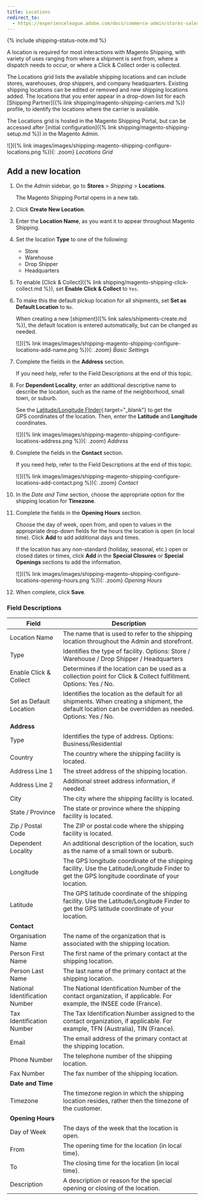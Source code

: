 ```yaml
---
title: Locations
redirect_to:
  - https://experienceleague.adobe.com/docs/commerce-admin/stores-sales/order-management/shipments.html
---
```


{% include shipping-status-note.md %}

A location is required for most interactions with Magento Shipping, with variety of uses ranging from where a shipment is sent from, where a dispatch needs to occur, or where a Click & Collect order is collected.

The Locations grid lists the available shipping locations and can include stores, warehouses, drop shippers, and company headquarters. Existing shipping locations can be edited or removed and new shipping locations added. The locations that you enter appear in a drop-down list for each [Shipping Partner]({% link shipping/magento-shipping-carriers.md %}) profile, to identify the locations where the carrier is available.

The Locations grid is hosted in the Magento Shipping Portal, but can be accessed after [initial configuration]({% link shipping/magento-shipping-setup.md %}) in the Magento Admin.

![]({% link images/images/shipping-magento-shipping-configure-locations.png %}){: .zoom}
_Locations Grid_

## Add a new location

1. On the _Admin_ sidebar, go to **Stores** > _Shipping_ > **Locations**.

   The Magento Shipping Portal opens in a new tab.

1. Click **Create New Location**.

1. Enter the **Location Name**, as you want it to appear throughout Magento Shipping.

1. Set the location **Type** to one of the following:

   - Store
   - Warehouse
   - Drop Shipper
   - Headquarters

1. To enable [Click & Collect]({% link shipping/magento-shipping-click-collect.md %}), set **Enable Click & Collect** to `Yes`.

1. To make this the default pickup location for all shipments, set **Set as Default Location** to `No`.

   When creating a new [shipment]({% link sales/shipments-create.md %}), the default location is entered automatically, but can be changed as needed.

   ![]({% link images/images/shipping-magento-shipping-configure-locations-add-name.png %}){: .zoom}
   _Basic Settings_

1. Complete the fields in the **Address** section.

   If you need help, refer to the Field Descriptions at the end of this topic.

1. For **Dependent Locality**, enter an additional descriptive name to describe the location, such as the name of the neighborhood, small town, or suburb.

   See the [Latitude/Longitude FInder][1]{:target="_blank"} to get the GPS coordinates of the location. Then, enter the **Latitude** and **Longitude** coordinates.

   ![]({% link images/images/shipping-magento-shipping-configure-locations-address.png %}){: .zoom}
   _Address_

1. Complete the fields in the **Contact** section.

   If you need help, refer to the Field Descriptions at the end of this topic.

   ![]({% link images/images/shipping-magento-shipping-configure-locations-add-contact.png %}){: .zoom}
   _Contact_

1. In the _Date and Time_ section, choose the appropriate option for the shipping location for **Timezone**.

1. Complete the fields in the **Opening Hours** section.

   Choose the day of week, open from, and open to values in the appropriate drop-down fields for the hours the location is open (in local time). Click **Add** to add additional days and times.

   If the location has any non-standard (holiday, seasonal, etc.) open or closed dates or times, click **Add** in the **Special Closures** or **Special Openings** sections to add the information.

   ![]({% link images/images/shipping-magento-shipping-configure-locations-opening-hours.png %}){: .zoom}
   _Opening Hours_

1. When complete, click **Save**.

### Field Descriptions

|Field|Description|
|--- |--- |
|Location Name|The name that is used to refer to the shipping location throughout the Admin and storefront.|
|Type|Identifies the type of facility. Options: Store / Warehouse / Drop Shipper / Headquarters|
|Enable Click & Collect|Determines if the location can be used as a collection point for Click & Collect fulfillment. Options: Yes / No.|
|Set as Default Location|Identifies the location as the default for all shipments. When creating a shipment, the default location can be overridden as needed. Options: Yes / No.|
|**Address**||
|Type|Identifies the type of address. Options: Business/Residential|
|Country|The country where the shipping facility is located.|
|Address Line 1|The street address of the shipping location.|
|Address Line 2|Additional street address information, if needed.|
|City|The city where the shipping facility is located.|
|State / Province|The state or province where the shipping facility is located.|
|Zip / Postal Code|The ZIP or postal code where the shipping facility is located.|
|Dependent Locality|An additional description of the location, such as the name of a small town or suburb.|
|Longitude|The GPS longitude coordinate of the shipping facility. Use the Latitude/Longitude Finder to get the GPS longitude coordinate of your location.|
|Latitude|The GPS latitude coordinate of the shipping facility. Use the Latitude/Longitude Finder to get the GPS latitude coordinate of your location.|
|**Contact**||
|Organisation Name|The name of the organization that is associated with the shipping location.|
|Person First Name|The first name of the primary contact at the shipping location.|
|Person Last Name|The last name of the primary contact at the shipping location.|
|National Identification Number|The National Identification Number of the contact organization, if applicable. For example, the INSEE code (France).|
|Tax Identification Number|The Tax Identification Number assigned to the contact organization, if applicable. For example, TFN (Australia), TIN (France).|
|Email|The email address of the primary contact at the shipping location.|
|Phone Number|The telephone number of the shipping location.|
|Fax Number|The fax number of the shipping location.|
|**Date and Time**||
|Timezone|The timezone region in which the shipping location resides, rather then the timezone of the customer.|
|**Opening Hours**||
|Day of Week|The days of the week that the location is open.|
|From|The opening time for the location (in local time).|
|To|The closing time for the location (in local time).|
|Description|A description or reason for the special opening or closing of the location.|

[1]: https://mynasadata.larc.nasa.gov/latitudelongitude-finder/
